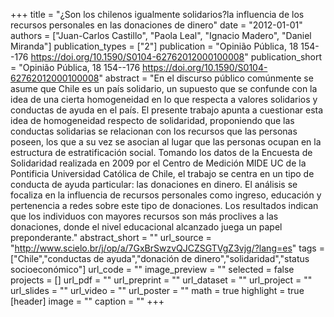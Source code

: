 +++
title = "¿Son los chilenos igualmente solidarios?la influencia de los recursos personales en las donaciones de dinero"
date = "2012-01-01"
authors = ["Juan-Carlos Castillo", "Paola Leal", "Ignacio Madero", "Daniel Miranda"]
publication_types = ["2"]
publication = "Opinião Pública, 18 154--176  https://doi.org/10.1590/S0104-62762012000100008"
publication_short = "Opinião Pública, 18 154--176  https://doi.org/10.1590/S0104-62762012000100008"
abstract = "En el discurso público comúnmente se asume que Chile es un país solidario, un supuesto que se confunde con la idea de una cierta homogeneidad en lo que respecta a valores solidarios y conductas de ayuda en el país. El presente trabajo apunta a cuestionar esta idea de homogeneidad respecto de solidaridad, proponiendo que las conductas solidarias se relacionan con los recursos que las personas poseen, los que a su vez se asocian al lugar que las personas ocupan en la estructura de estratificación social. Tomando los datos de la Encuesta de Solidaridad realizada en 2009 por el Centro de Medición MIDE UC de la Pontificia Universidad Católica de Chile, el trabajo se centra en un tipo de conducta de ayuda particular: las donaciones en dinero. El análisis se focaliza en la influencia de recursos personales como ingreso, educación y pertenencia a redes sobre este tipo de donaciones. Los resultados indican que los individuos con mayores recursos son más proclives a las donaciones, donde el nivel educacional alcanzado juega un papel preponderante."
abstract_short = ""
url_source = "http://www.scielo.br/j/op/a/7GxBrSwzvQJCZSGTVgZ3vjg/?lang=es"
tags = ["Chile","conductas de ayuda","donación de dinero","solidaridad","status socioeconómico"]
url_code = ""
image_preview = ""
selected = false
projects = []
url_pdf = ""
url_preprint = ""
url_dataset = ""
url_project = ""
url_slides = ""
url_video = ""
url_poster = ""
math = true
highlight = true
[header]
image = ""
caption = ""
+++
